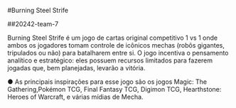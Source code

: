 #Burning Steel Strife

##20242-team-7

Burning Steel Strife é um jogo de cartas original competitivo 1 vs 1 onde ambos os jogadores tomam controle de icônicos mechas (robôs gigantes, tripulados ou não) para
batalharem entre si. O jogo incentiva o pensamento analítico e estratégico: eles possuem recursos limitados para fazerem jogadas que, bem planejadas, levarão a vitória.

● As principais inspirações para esse jogo são os jogos Magic: The Gathering,Pokémon TCG, Final Fantasy TCG, Digimon TCG, Hearthstone: Heroes of Warcraft, e várias mídias de Mecha.
